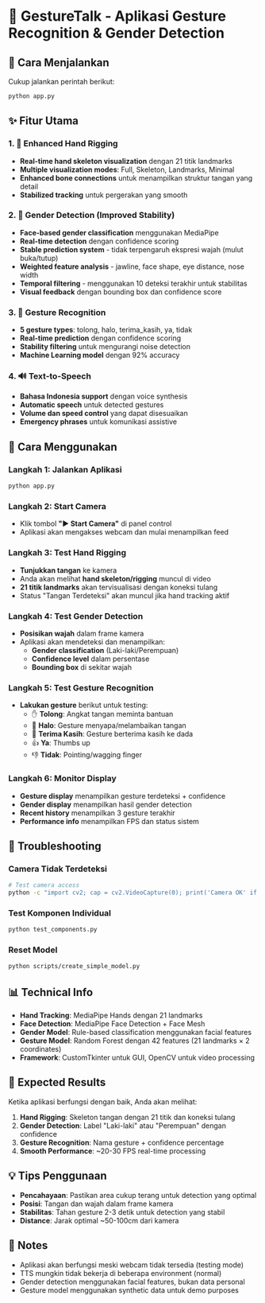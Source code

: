 # 🤚 GestureTalk - Aplikasi Gesture Recognition & Gender Detection

## 🚀 Cara Menjalankan

Cukup jalankan perintah berikut:

```bash
python app.py
```

## ✨ Fitur Utama

### 1. 🤚 Enhanced Hand Rigging
- **Real-time hand skeleton visualization** dengan 21 titik landmarks
- **Multiple visualization modes**: Full, Skeleton, Landmarks, Minimal  
- **Enhanced bone connections** untuk menampilkan struktur tangan yang detail
- **Stabilized tracking** untuk pergerakan yang smooth

### 2. 👤 Gender Detection (Improved Stability)
- **Face-based gender classification** menggunakan MediaPipe
- **Real-time detection** dengan confidence scoring
- **Stable prediction system** - tidak terpengaruh ekspresi wajah (mulut buka/tutup)
- **Weighted feature analysis** - jawline, face shape, eye distance, nose width
- **Temporal filtering** - menggunakan 10 deteksi terakhir untuk stabilitas
- **Visual feedback** dengan bounding box dan confidence score

### 3. 🤖 Gesture Recognition  
- **5 gesture types**: tolong, halo, terima_kasih, ya, tidak
- **Real-time prediction** dengan confidence scoring
- **Stability filtering** untuk mengurangi noise detection
- **Machine Learning model** dengan 92% accuracy

### 4. 🔊 Text-to-Speech
- **Bahasa Indonesia support** dengan voice synthesis
- **Automatic speech** untuk detected gestures  
- **Volume dan speed control** yang dapat disesuaikan
- **Emergency phrases** untuk komunikasi assistive

## 🎯 Cara Menggunakan

### Langkah 1: Jalankan Aplikasi
```bash
python app.py
```

### Langkah 2: Start Camera
- Klik tombol **"▶️ Start Camera"** di panel control
- Aplikasi akan mengakses webcam dan mulai menampilkan feed

### Langkah 3: Test Hand Rigging
- **Tunjukkan tangan** ke kamera 
- Anda akan melihat **hand skeleton/rigging** muncul di video
- **21 titik landmarks** akan tervisualisasi dengan koneksi tulang
- Status "Tangan Terdeteksi" akan muncul jika hand tracking aktif

### Langkah 4: Test Gender Detection  
- **Posisikan wajah** dalam frame kamera
- Aplikasi akan mendeteksi dan menampilkan:
  - **Gender classification** (Laki-laki/Perempuan)
  - **Confidence level** dalam persentase
  - **Bounding box** di sekitar wajah

### Langkah 5: Test Gesture Recognition
- **Lakukan gesture** berikut untuk testing:
  - ✋ **Tolong**: Angkat tangan meminta bantuan
  - 👋 **Halo**: Gesture menyapa/melambaikan tangan  
  - 🙏 **Terima Kasih**: Gesture berterima kasih ke dada
  - 👍 **Ya**: Thumbs up
  - 👎 **Tidak**: Pointing/wagging finger

### Langkah 6: Monitor Display
- **Gesture display** menampilkan gesture terdeteksi + confidence
- **Gender display** menampilkan hasil gender detection  
- **Recent history** menampilkan 3 gesture terakhir
- **Performance info** menampilkan FPS dan status sistem

## 🔧 Troubleshooting

### Camera Tidak Terdeteksi
```bash
# Test camera access
python -c "import cv2; cap = cv2.VideoCapture(0); print('Camera OK' if cap.isOpened() else 'Camera Error'); cap.release()"
```

### Test Komponen Individual
```bash
python test_components.py
```

### Reset Model
```bash
python scripts/create_simple_model.py
```

## 📊 Technical Info

- **Hand Tracking**: MediaPipe Hands dengan 21 landmarks
- **Face Detection**: MediaPipe Face Detection + Face Mesh
- **Gender Model**: Rule-based classification menggunakan facial features
- **Gesture Model**: Random Forest dengan 42 features (21 landmarks × 2 coordinates)
- **Framework**: CustomTkinter untuk GUI, OpenCV untuk video processing

## 🎯 Expected Results

Ketika aplikasi berfungsi dengan baik, Anda akan melihat:

1. **Hand Rigging**: Skeleton tangan dengan 21 titik dan koneksi tulang
2. **Gender Detection**: Label "Laki-laki" atau "Perempuan" dengan confidence
3. **Gesture Recognition**: Nama gesture + confidence percentage
4. **Smooth Performance**: ~20-30 FPS real-time processing

## 💡 Tips Penggunaan

- **Pencahayaan**: Pastikan area cukup terang untuk detection yang optimal
- **Posisi**: Tangan dan wajah dalam frame kamera  
- **Stabilitas**: Tahan gesture 2-3 detik untuk detection yang stabil
- **Distance**: Jarak optimal ~50-100cm dari kamera

## 🚨 Notes

- Aplikasi akan berfungsi meski webcam tidak tersedia (testing mode)
- TTS mungkin tidak bekerja di beberapa environment (normal)
- Gender detection menggunakan facial features, bukan data personal
- Gesture model menggunakan synthetic data untuk demo purposes